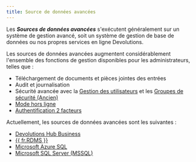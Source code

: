 ```yaml
---
title: Source de données avancées
---
```

Les ***Sources de données avancées*** s&apos;exécutent généralement sur un système de gestion avancé, soit un système de gestion de base de données ou nos propres services en ligne Devolutions.  

Les sources de données avancées augmentent considérablement l&apos;ensemble des fonctions de gestion disponibles pour les administrateurs, telles que :  

* Téléchargement de documents et pièces jointes des entrées 
* Audit et journalisation 
* Sécurité avancée avec la [Gestion des utilisateurs](/fr/rdm/mac/commands/administration/user-management/) et les [Groupes de sécurité (Ancien)](/fr/rdm/mac/commands/administration/security-group-management/) 
* [Mode hors ligne](/fr/rdm/mac/commands/file/go-offline/) 
* [Authentification 2 facteurs](/fr/rdm/mac/data-sources/multi-factor-authentication/) 

Actuellement, les sources de données avancées sont les suivantes : 

* [Devolutions Hub Business](/fr/rdm/mac/data-sources/data-sources-types/advanced-data-sources/hub-business/) 
* [{{ fr.RDMS }}](/fr/rdm/mac/data-sources/data-sources-types/advanced-data-sources/server/) 
* [Microsoft Azure SQL](/fr/rdm/mac/data-sources/data-sources-types/advanced-data-sources/microsoft-azure-sql/) 
* [Microsoft SQL Server (MSSQL)](/fr/rdm/mac/data-sources/data-sources-types/advanced-data-sources/microsoft-sql-server/) 
